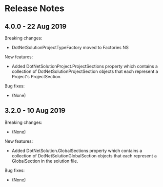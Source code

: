 # Release Notes

## 4.0.0 - 22 Aug 2019

Breaking changes:
* DotNetSolutionProjectTypeFactory moved to Factories NS

New features:
* Added DotNetSolutionProject.ProjectSections property which contains a collection of DotNetSolutionProjectSection objects that each represent a Project's ProjectSection.

Bug fixes:
* (None)

## 3.2.0 - 10 Aug 2019

Breaking changes:
* (None)

New features:
* Added DotNetSolution.GlobalSections property which contains a collection of DotNetSolutionGlobalSection objects that each represent a GlobalSection in the solution file.

Bug fixes:
* (None)
